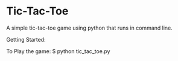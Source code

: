 # Tic-Tac-Toe
A simple tic-tac-toe game using python that runs in command line.

Getting Started:

To Play the game:
  $ python tic_tac_toe.py

